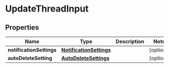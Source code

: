 
# UpdateThreadInput

## Properties
Name | Type | Description | Notes
------------ | ------------- | ------------- | -------------
**notificationSettings** | [**NotificationSettings**](NotificationSettings.md) |  |  [optional]
**autoDeleteSetting** | [**AutoDeleteSettings**](AutoDeleteSettings.md) |  |  [optional]



